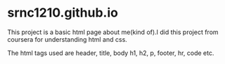 # srnc1210.github.io
This project is a basic html page about me(kind of).I did this project from coursera for understanding html and css.

The html tags used are header, title, body h1, h2, p, footer, hr, code etc.

